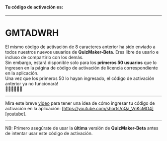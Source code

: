 #### Tu código de activación es:

---
# GMTADWRH

El mismo código de activación de 8 caracteres anterior ha sido enviado a todos nuestros nuevos usuarios de **QuizMaker-Beta**. Eres libre de usarlo e incluso de compartirlo con los demás.  
Sin embargo, estará disponible solo para los **primeros 50 usuarios** que lo ingresen en la página de código de activación de licencia correspondiente en la aplicación.  
Una vez que los primeros 50 lo hayan ingresado, el código de activación anterior ya no funcionará!  
🏃🏽🏃🏃🏼‍🏁

---
Mira este breve [video][youtube] para tener una idea de cómo ingresar tu código de activación en la aplicación: [https://youtube.com/shorts/oQa_VnKcMO4][youtube].

---
NB: Primero asegúrate de usar la **última** versión de **QuizMaker-Beta** antes de intentar usar este código de activación.

[youtube]: https://youtube.com/shorts/oQa_VnKcMO4
